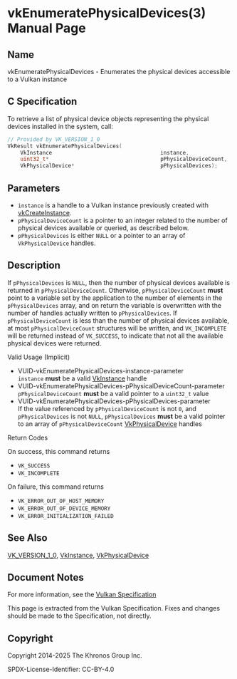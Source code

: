 # vkEnumeratePhysicalDevices(3) Manual Page

## Name

vkEnumeratePhysicalDevices - Enumerates the physical devices accessible to a Vulkan instance



## [](#_c_specification)C Specification

To retrieve a list of physical device objects representing the physical devices installed in the system, call:

```c++
// Provided by VK_VERSION_1_0
VkResult vkEnumeratePhysicalDevices(
    VkInstance                                  instance,
    uint32_t*                                   pPhysicalDeviceCount,
    VkPhysicalDevice*                           pPhysicalDevices);
```

## [](#_parameters)Parameters

- `instance` is a handle to a Vulkan instance previously created with [vkCreateInstance](https://registry.khronos.org/vulkan/specs/latest/man/html/vkCreateInstance.html).
- `pPhysicalDeviceCount` is a pointer to an integer related to the number of physical devices available or queried, as described below.
- `pPhysicalDevices` is either `NULL` or a pointer to an array of `VkPhysicalDevice` handles.

## [](#_description)Description

If `pPhysicalDevices` is `NULL`, then the number of physical devices available is returned in `pPhysicalDeviceCount`. Otherwise, `pPhysicalDeviceCount` **must** point to a variable set by the application to the number of elements in the `pPhysicalDevices` array, and on return the variable is overwritten with the number of handles actually written to `pPhysicalDevices`. If `pPhysicalDeviceCount` is less than the number of physical devices available, at most `pPhysicalDeviceCount` structures will be written, and `VK_INCOMPLETE` will be returned instead of `VK_SUCCESS`, to indicate that not all the available physical devices were returned.

Valid Usage (Implicit)

- [](#VUID-vkEnumeratePhysicalDevices-instance-parameter)VUID-vkEnumeratePhysicalDevices-instance-parameter  
  `instance` **must** be a valid [VkInstance](https://registry.khronos.org/vulkan/specs/latest/man/html/VkInstance.html) handle
- [](#VUID-vkEnumeratePhysicalDevices-pPhysicalDeviceCount-parameter)VUID-vkEnumeratePhysicalDevices-pPhysicalDeviceCount-parameter  
  `pPhysicalDeviceCount` **must** be a valid pointer to a `uint32_t` value
- [](#VUID-vkEnumeratePhysicalDevices-pPhysicalDevices-parameter)VUID-vkEnumeratePhysicalDevices-pPhysicalDevices-parameter  
  If the value referenced by `pPhysicalDeviceCount` is not `0`, and `pPhysicalDevices` is not `NULL`, `pPhysicalDevices` **must** be a valid pointer to an array of `pPhysicalDeviceCount` [VkPhysicalDevice](https://registry.khronos.org/vulkan/specs/latest/man/html/VkPhysicalDevice.html) handles

Return Codes

On success, this command returns

- `VK_SUCCESS`
- `VK_INCOMPLETE`

On failure, this command returns

- `VK_ERROR_OUT_OF_HOST_MEMORY`
- `VK_ERROR_OUT_OF_DEVICE_MEMORY`
- `VK_ERROR_INITIALIZATION_FAILED`

## [](#_see_also)See Also

[VK\_VERSION\_1\_0](https://registry.khronos.org/vulkan/specs/latest/man/html/VK_VERSION_1_0.html), [VkInstance](https://registry.khronos.org/vulkan/specs/latest/man/html/VkInstance.html), [VkPhysicalDevice](https://registry.khronos.org/vulkan/specs/latest/man/html/VkPhysicalDevice.html)

## [](#_document_notes)Document Notes

For more information, see the [Vulkan Specification](https://registry.khronos.org/vulkan/specs/latest/html/vkspec.html#vkEnumeratePhysicalDevices)

This page is extracted from the Vulkan Specification. Fixes and changes should be made to the Specification, not directly.

## [](#_copyright)Copyright

Copyright 2014-2025 The Khronos Group Inc.

SPDX-License-Identifier: CC-BY-4.0